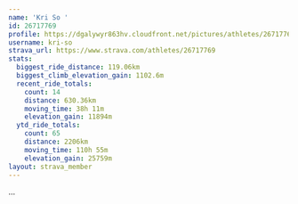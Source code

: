 ```yaml
---
name: 'Kri So '
id: 26717769
profile: https://dgalywyr863hv.cloudfront.net/pictures/athletes/26717769/7761026/13/large.jpg
username: kri-so
strava_url: https://www.strava.com/athletes/26717769
stats:
  biggest_ride_distance: 119.06km
  biggest_climb_elevation_gain: 1102.6m
  recent_ride_totals:
    count: 14
    distance: 630.36km
    moving_time: 38h 11m
    elevation_gain: 11894m
  ytd_ride_totals:
    count: 65
    distance: 2206km
    moving_time: 110h 55m
    elevation_gain: 25759m
layout: strava_member
--- 
```

...
